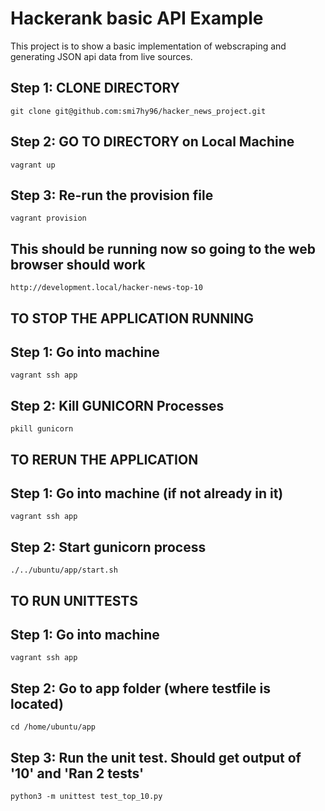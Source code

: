 # Hackerank basic API Example

This project is to show a basic implementation of webscraping and generating JSON api data from live sources.


## Step 1: CLONE DIRECTORY

`git clone git@github.com:smi7hy96/hacker_news_project.git`

## Step 2: GO TO DIRECTORY on Local Machine

`vagrant up`

## Step 3: Re-run the provision file

`vagrant provision`


## This should be running now so going to the web browser should work
`http://development.local/hacker-news-top-10`

## TO STOP THE APPLICATION RUNNING
## Step 1: Go into machine

`vagrant ssh app`

## Step 2: Kill GUNICORN Processes

`pkill gunicorn`

## TO RERUN THE APPLICATION
## Step 1: Go into machine (if not already in it)

`vagrant ssh app`

## Step 2: Start gunicorn process

`./../ubuntu/app/start.sh`

## TO RUN UNITTESTS
## Step 1: Go into machine

`vagrant ssh app`

## Step 2: Go to app folder (where testfile is located)

`cd /home/ubuntu/app`

## Step 3: Run the unit test. Should get output of '10' and 'Ran 2 tests'

`python3 -m unittest test_top_10.py`
